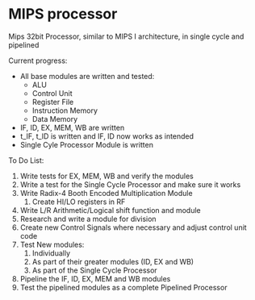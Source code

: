 # MIPS processor
Mips 32bit Processor, similar to MIPS I architecture, in single cycle and pipelined

Current progress:
<ul>
    <li>All base modules are written and tested:
        <ul>
            <li>ALU</li>
            <li>Control Unit</li>
            <li>Register File</li>
            <li>Instruction Memory</li>
            <li>Data Memory</li>
        </ul>
   </li>
   <li>IF, ID, EX, MEM, WB are written</li>
   <li>t_IF, t_ID  is written and IF, ID now works as intended</li>
   <li>Single Cyle Processor Module is written</li>
</ul>

To Do List:
<ol>
<li>Write tests for EX, MEM, WB and verify the modules</li>
<li>Write a test for the Single Cycle Processor and make sure it works</li>
<li>Write Radix-4 Booth Encoded Multiplication Module<ol>
    <li>Create HI/LO registers in RF</li></ol></li>
<li>Write L/R Arithmetic/Logical shift function and module</li>
<li>Research and write a module for division</li>
<li>Create new Control Signals where necessary and adjust control unit code</li>
<li>Test New modules:<ol>
    <li>Individually</li>
    <li>As part of their greater modules (ID, EX and WB)</li>
    <li>As part of the Single Cycle Processor</li></ol></li>
<li>Pipeline the IF, ID, EX, MEM and WB modules</li>
<li>Test the pipelined modules as a complete Pipelined Processor</li>
</ol>
